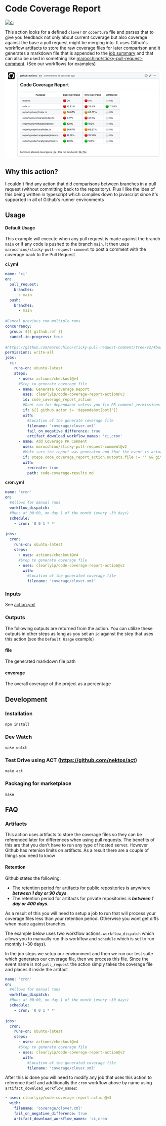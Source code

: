 # Code Coverage Report

[![ci](https://github.com/tm1000/code-coverage-report-action/actions/workflows/ci.yml/badge.svg?branch=main)](https://github.com/tm1000/code-coverage-report-action/actions/workflows/ci.yml)

This action looks for a defined `clover` or `cobertura` file and parses that to give you feedback not only about current coverage but also coverage against the base a pull request might be merging into. It uses Github's workflow artifacts to store the raw coverage files for later comparison and it generates a markdown file that is appended to the [job summary](https://github.com/tm1000/code-coverage-report-action/actions/runs/3109427303) and that can also be used in something like [marocchino/sticky-pull-request-comment](https://github.com/marocchino/sticky-pull-request-comment). (See our workflows for examples)

![Example Comment](/images/image1.png?raw=true 'Example Comment')

## Why this action?

I couldn't find any action that did comparisons between branches in a pull request (without committing back to the repository). Plus I like the idea of this being written in typescript which compiles down to javascript since it's supported in all of Github's runner environments

## Usage

#### Default Usage

This example will execute when any pull request is made against the branch `main` or if any code is pushed to the branch `main`. It then uses `marocchino/sticky-pull-request-comment` to post a comment with the coverage back to the Pull Request

**ci.yml**

```yml
name: 'ci'
on:
  pull_request:
    branches:
      - main
  push:
    branches:
      - main

#Cancel previous run multiple runs
concurrency:
  group: ${{ github.ref }}
  cancel-in-progress: true

#https://github.com/marocchino/sticky-pull-request-comment/tree/v2/#basic
permissions: write-all
jobs:
  ci:
    runs-on: ubuntu-latest
    steps:
      - uses: actions/checkout@v4
      #Step to generate coverage file
      - name: Generate Coverage Report
        uses: clearlyip/code-coverage-report-action@v3
        id: code_coverage_report_action
        #Dont run for dependabot unless you fix PR comment permissions
        if: ${{ github.actor != 'dependabot[bot]'}}
        with:
          #Location of the generate coverage file
          filename: 'coverage/clover.xml'
          fail_on_negative_difference: true
          artifact_download_workflow_names: 'ci,cron'
      - name: Add Coverage PR Comment
        uses: marocchino/sticky-pull-request-comment@v2
        #Make sure the report was generated and that the event is actually a pull request, run if failed or success
        if: steps.code_coverage_report_action.outputs.file != '' && github.event_name == 'pull_request' && (success() || failure())
        with:
          recreate: true
          path: code-coverage-results.md
```

**cron.yml**

```yml
name: 'cron'
on:
  #Allows for manual runs
  workflow_dispatch:
  #Runs at 00:00, on day 1 of the month (every ~30 days)
  schedule:
    - cron: '0 0 1 * *'

jobs:
  cron:
    runs-on: ubuntu-latest
    steps:
      - uses: actions/checkout@v4
      #Step to generate coverage file
      - uses: clearlyip/code-coverage-report-action@v3
        with:
          #Location of the generated coverage file
          filename: 'coverage/clover.xml'
```

### Inputs

See [action.yml](action.yml)

### Outputs

The following outputs are returned from the action. You can utilize these outputs in other steps as long as you set an `id` against the step that uses this action (see the `Default Usage` example)

#### file

The generated markdown file path

#### coverage

The overall coverage of the project as a percentage

## Development

### Installation

```shell
npm install
```

### Dev Watch

```shell
make watch
```

### Test Drive using ACT (https://github.com/nektos/act)

```shell
make act
```

### Packaging for marketplace

```shell
make
```

## FAQ

### Artifacts

This action uses artifacts to store the coverage files so they can be referenced later for differences when using pull requests. The benefits of this are that you don't have to run any type of hosted server. However Github has retenion limits on artifacts. As a result there are a couple of things you need to know

#### Retention

Github states the following:

- The retention period for artifacts for public repositories is anywhere **_between 1 day or 90 days_**.
- The retention period for artifacts for private repositories is _**between 1 day or 400 days**_.

As a result of this you will need to setup a job to run that will process your coverage files less than your retention period. Otherwise you wont get diffs when made against branches.

The example below uses two workflow actions. `workflow_dispatch` which allows you to manually run this workflow and `schedule` which is set to run monthly (~30 days).

In the job steps we setup our environment and then we run our test suite which generates our coverage file, then we process this file. Since the event name is not `pull_request` the action simply takes the coverage file and places it inside the artifact

```yml
name: 'cron'
on:
  #Allows for manual runs
  workflow_dispatch:
  #Runs at 00:00, on day 1 of the month (every ~30 days)
  schedule:
    - cron: '0 0 1 * *'

jobs:
  cron:
    runs-on: ubuntu-latest
    steps:
      - uses: actions/checkout@v4
      #Step to generate coverage file
      - uses: clearlyip/code-coverage-report-action@v3
        with:
          #Location of the generated coverage file
          filename: 'coverage/clover.xml'
```

After this is done you will need to modify any job that uses this action to reference itself and additionally the `cron` workflow above by name using `artifact_download_workflow_names`:

```yml
- uses: clearlyip/code-coverage-report-action@v3
  with:
    filename: 'coverage/clover.xml'
    fail_on_negative_difference: true
    artifact_download_workflow_names: 'ci,cron'
```

